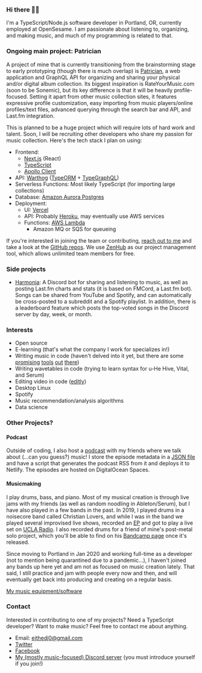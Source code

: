 ### Hi there 👋🏾

I'm a TypeScript/Node.js software developer in Portland, OR, currently employed at OpenSesame. I am passionate about listening to, organizing, and making music, and much of my programming is related to that.

### Ongoing main project: Patrician
A project of mine that is currently transitioning from the brainstorming stage to early prototyping (though there is much overlap) is [Patrician](https://github.com/patricianapp/patrician), a web application and GraphQL API for organizing and sharing your physical and/or digital album collection. Its biggest inspiration is RateYourMusic.com (soon to be Sonemic), but its key difference is that it will be heavily profile-focused. Setting it apart from other music collection sites, it features expressive profile customization, easy importing from music players/online profiles/text files, advanced querying through the search bar and API, and Last.fm integration.

This is planned to be a huge project which will require lots of hard work and talent. Soon, I will be recruiting other developers who share my passion for music collection. Here's the tech stack I plan on using:
- Frontend: 
  - [Next.js](https://nextjs.org/) (React)
  - [TypeScript](https://www.typescriptlang.org/)
  - [Apollo Client](https://www.apollographql.com/docs/react/)
- API: [Warthog](github.com/goldcaddy77/warthog) ([TypeORM](https://typeorm.io/) + [TypeGraphQL](https://typegraphql.com/))
- Serverless Functions: Most likely TypeScript (for importing large collections)
- Database: [Amazon Aurora Postgres](https://aws.amazon.com/rds/aurora)
- Deployment: 
  - UI: [Vercel](https://vercel.com)
  - API: Probably [Heroku](https://www.heroku.com/), may eventually use AWS services
  - Functions: [AWS Lambda](https://aws.amazon.com/lambda/)
    - Amazon MQ or SQS for queueing

If you're interested in joining the team or contributing, [reach out to me](#contact) and take a look at the [GitHub repos](https://github.com/patricianapp). We use [ZenHub](https://www.zenhub.com/) as our project management tool, which allows unlimited team members for free. 

### Side projects
- [Harmonia](https://github.com/patricianapp/Harmonia): A Discord bot for sharing and listening to music, as well as posting Last.fm charts and stats (it is based on FMCord, a Last.fm bot). Songs can be shared from YouTube and Spotify, and can automatically be cross-posted to a subreddit and a Spotify playlist. In addition, there is a leaderboard feature which posts the top-voted songs in the Discord server by day, week, or month.

### Interests
- Open source
- E-learning (that's what the company I work for specializes in!)
- Writing music in code (haven't delved into it yet, but there are some [promising](https://github.com/alda-lang/alda) [tools](https://github.com/sonic-pi-net/sonic-pi) [out](https://github.com/ales-tsurko/cells) [there](https://github.com/flipcoder/textbeat))
- Writing wavetables in code (trying to learn syntax for u-He Hive, Vital, and Serum)
- Editing video in code ([editly](https://github.com/mifi/editly))
- Desktop Linux
- Spotify
- Music recommendation/analysis algorithms
- Data science

### Other Projects?

#### Podcast
Outside of coding, I also host a [podcast](https://soundcloud.com/listeningcircle/) with my friends where we talk about (...can you guess?) music! I store the episode metadata in a [JSON file](https://github.com/FOSSforlife/podcast-site/blob/master/src/assets/data/episodes.json) and have a script that generates the podcast RSS from it and deploys it to Netlify. The episodes are hosted on DigitalOcean Spaces.

#### Musicmaking
I play drums, bass, and piano. Most of my musical creation is through live jams with my friends (as well as random noodling in Ableton/Serum), but I have also played in a few bands in the past. In 2019, I played drums in a noisecore band called Christian Lovers, and while I was in the band we played several improvised live shows, recorded an [EP](https://christianlovers.bandcamp.com/album/bullshit-market-christian-lovers-split) and got to play a live set on [UCLA Radio](https://soundcloud.com/uclaradio/christain-lovers-live-ucla-radio). I also recorded drums for a friend of mine's post-metal solo project, which you'll be able to find on his [Bandcamp page](https://jonathanfraser.bandcamp.com/music) once it's released.

Since moving to Portland in Jan 2020 and working full-time as a developer (not to mention being quarantined due to a pandemic...), I haven't joined any bands up here yet and am not as focused on music creation lately. That said, I still practice and jam with people every now and then, and will eventually get back into producing and creating on a regular basis.

[My music equipment/software](https://equipboard.com/elias_jackson)


### Contact
Interested in contributing to one of my projects? Need a TypeScript developer? Want to make music? Feel free to contact me about anything.
- Email: ejthedj0@gmail.com
- [Twitter](https://twitter.com/ejthecoder)
- [Facebook](https://www.facebook.com/elias.jackson2)
- [My (mostly music-focused) Discord server](https://discord.gg/5cebBT7) (you must introduce yourself if you join!)



<!--
**FOSSforlife/FOSSforlife** is a ✨ _special_ ✨ repository because its `README.md` (this file) appears on your GitHub profile.

Here are some ideas to get you started:

- 🔭 I’m currently working on ...
- 🌱 I’m currently learning ...
- 👯 I’m looking to collaborate on ...
- 🤔 I’m looking for help with ...
- 💬 Ask me about ...
- 📫 How to reach me: ...
- 😄 Pronouns: ...
- ⚡ Fun fact: ...
-->
